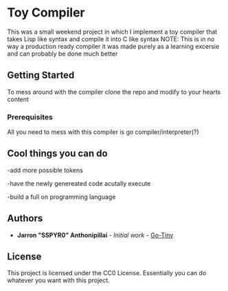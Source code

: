# Toy Compiler

This was a small weekend project in which I implement a toy compiler that takes Lisp like syntax and compile it into C like syntax
NOTE: This is in no way a production ready compiler it was made purely as a learning excersie and can probably be done much better

## Getting Started

To mess around with the compiler clone the repo and modify to your hearts content

### Prerequisites

All you need to mess with this compiler is go compiler/interpreter(?)

## Cool things you can do
-add more possible tokens

-have the newly genereated code acutally execute

-build a full on programming language 

## Authors

* **Jarron "SSPYR0" Anthonipillai** - *Initial work* - [Go-Tiny](https://github.com/Go-Tiny)


## License

This project is licensed under the CC0 License. Essentially you can do whatever you want with this
project.


